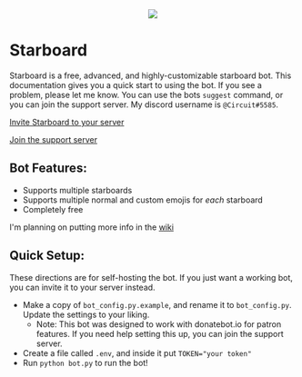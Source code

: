 <div style="text-align: center"><img src="https://cdn.discordapp.com/avatars/745642023964639333/69be53978fbf10596bb43a26f76d1b21.png?size=1024"></div>

# Starboard

Starboard is a free, advanced, and highly-customizable starboard bot. This documentation gives you a quick start to using the bot. If you see a problem, please let me know. You can use the bots `suggest` command, or you can join the support server. My discord username is `@Circuit#5585`.

[Invite Starboard to your server](https://discord.com/api/oauth2/authorize?client_id=700796664276844612&permissions=117824&scope=bot)

[Join the support server](https://discord.gg/3gK8mSA)

## Bot Features:
 - Supports multiple starboards
 - Supports multiple normal and custom emojis for *each* starboard
 - Completely free
 
 I'm planning on putting more info in the [wiki](https://github.com/CircuitSacul/Starboard/wiki)

## Quick Setup:
These directions are for self-hosting the bot. If you just want a working bot, you can invite it to your server instead.
 - Make a copy of `bot_config.py.example`, and rename it to `bot_config.py`. Update the settings to your liking.
   - Note: This bot was designed to work with donatebot.io for patron features. If you need help setting this up, you can join the support server.
 - Create a file called `.env`, and inside it put `TOKEN="your token"`
 - Run `python bot.py` to run the bot!
